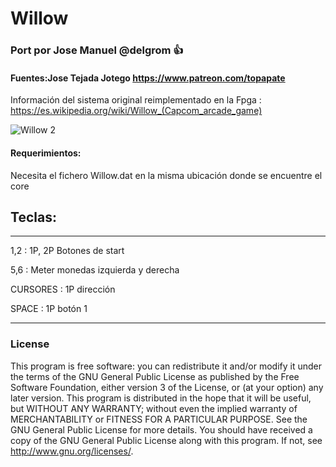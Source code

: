 # Willow

### Port por Jose Manuel @delgrom :+1: 
#### Fuentes:Jose Tejada Jotego https://www.patreon.com/topapate

Información del sistema original reimplementado en la Fpga : https://es.wikipedia.org/wiki/Willow_(Capcom_arcade_game)

![Willow 2](https://user-images.githubusercontent.com/31018768/93027515-a2873880-f60d-11ea-9cd2-c910562f973b.jpg)

#### Requerimientos:

Necesita el fichero Willow.dat en la misma ubicación donde se encuentre el core

## Teclas:
--------------------------------------------------
1,2 :   1P, 2P Botones de start

5,6 :   Meter monedas izquierda y derecha

CURSORES : 1P dirección

SPACE    : 1P botón 1

---------------------------------------------------
### License


This program is free software: you can redistribute it and/or modify it under the terms of the GNU General Public License as published by the Free Software Foundation, either version 3 of the License, or (at your option) any later version.
This program is distributed in the hope that it will be useful, but WITHOUT ANY WARRANTY; without even the implied warranty of MERCHANTABILITY or FITNESS FOR A PARTICULAR PURPOSE. See the GNU General Public License for more details.
You should have received a copy of the GNU General Public License along with this program. If not, see http://www.gnu.org/licenses/.
